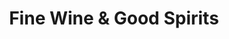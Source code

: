---
title: "Fine Wine & Good Spirits"
url: /pittsburgh/fine-wine-und-good-spirits-mcintyre-square-drive/
shop: Spirituosen
---